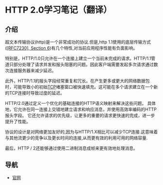 # HTTP 2.0学习笔记（翻译）

## 介绍

超文本传输协议(http)是一个非常成功的协议.但是,http 1.1使用的底层传输方式([[RFC7230]](http://http2.github.io/http2-spec/index.html#RFC7230),[ Section 6](https://svn.tools.ietf.org/svn/wg/httpbis/specs/rfc7230.html#connection.management))有几个特性,对当前应用程序性能有负面影响。

特别是，HTTP/1.0只允许在一个连接上建立一个当前未完成的请求。HTTP/1.1管道只部分处理了请求并发和报头阻塞的问题。因此客户端需要发起多次请求通过数次连接服务器来减少延迟。

此外，HTTP/1.1的报头字段经常重复和冗长。在产生更多或更大的网络数据包时，可能导致小的初始[TCP](http://http2.github.io/http2-spec/index.html#TCP)堵塞窗口被快速填充。这可能在多个请求建立在一个新的TCP连接时导致过度的延迟。

HTTP/2.0通过定义一个优化的基础连接的HTTP语义映射来解决这些问题。 具体地，它允许在同一连接上交错地建立请求和响应消息，并使用高效率编码的HTTP报头字段。 它还允许请求的优先级，让更多的重要的请求更快速的完成，进一步提升了性能。

协议的设计是对网络更加友好的,因为与HTTP/1.X相比可以减少TCP连接.这意味着与其他流更少的竞争以及更长时间的连接,从而更有效的利用可用的网络容量.

最后，HTTP / 2还能够通过使用二进制消息成帧来更有效地处理消息。


## 导航
- [官网](http://http2.github.io/http2-spec/index.html#intro)

